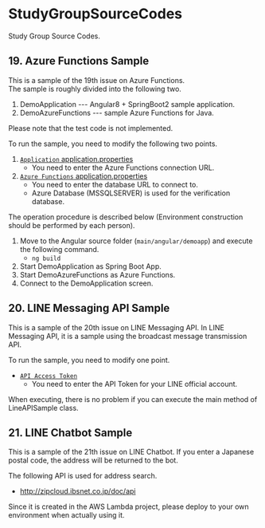 # StudyGroupSourceCodes
Study Group Source Codes.

## 19. Azure Functions Sample
This is a sample of the 19th issue on Azure Functions.  
The sample is roughly divided into the following two.  
1. DemoApplication --- Angular8 + SpringBoot2 sample application.
2. DemoAzureFunctions --- sample Azure Functions for Java.

Please note that the test code is not implemented.

To run the sample, you need to modify the following two points.  
1. [`Application` application.properties](https://github.com/PUreatioCorp/StudyGroupSourceCodes/blob/master/19_AzureFunctions/DemoApplication/src/main/resources/application.properties)
   - You need to enter the Azure Functions connection URL.
2. [`Azure Functions` application.properties](https://github.com/PUreatioCorp/StudyGroupSourceCodes/blob/master/19_AzureFunctions/DemoAzureFunctions/src/main/resources/application.properties)
   - You need to enter the database URL to connect to.
   - Azure Database (MSSQLSERVER) is used for the verification database.

The operation procedure is described below (Environment construction should be performed by each person).  
1. Move to the Angular source folder (`main/angular/demoapp`) and execute the following command.
   - `ng build`
2. Start DemoApplication as Spring Boot App.
3. Start DemoAzureFunctions as Azure Functions.
4. Connect to the DemoApplication screen.

## 20. LINE Messaging API Sample
This is a sample of the 20th issue on LINE Messaging API.
In LINE Messaging API, it is a sample using the broadcast message transmission API.

To run the sample, you need to modify one point.
- [`API Access Token`](https://github.com/PUreatioCorp/StudyGroupSourceCodes/blob/a4c4b80b9fab03a761db42cf67fc5ab1620e171b/20_LineMessagingAPISample/src/main/java/com/pureatio/line/api/sample/LineAPISample.java#L28)
  - You need to enter the API Token for your LINE official account.

When executing, there is no problem if you can execute the main method of LineAPISample class.

## 21. LINE Chatbot Sample
This is a sample of the 21th issue on LINE Chatbot.
If you enter a Japanese postal code, the address will be returned to the bot.

The following API is used for address search.
- http://zipcloud.ibsnet.co.jp/doc/api

Since it is created in the AWS Lambda project, please deploy to your own environment when actually using it.
